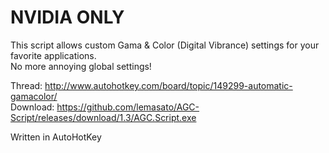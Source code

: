 # NVIDIA ONLY

This script allows custom Gama & Color (Digital Vibrance) settings for your favorite applications.  
No more annoying global settings!

Thread: http://www.autohotkey.com/board/topic/149299-automatic-gamacolor/  
Download: https://github.com/lemasato/AGC-Script/releases/download/1.3/AGC.Script.exe
  
Written in AutoHotKey